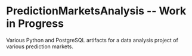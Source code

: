 # PredictionMarketsAnalysis -- Work in Progress
Various Python and PostgreSQL artifacts for a data analysis project of various prediction markets.
